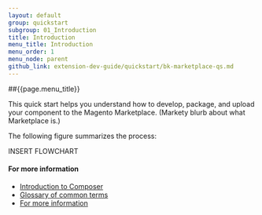 ```yaml
---
layout: default
group: quickstart
subgroup: 01_Introduction
title: Introduction
menu_title: Introduction
menu_order: 1
menu_node: parent
github_link: extension-dev-guide/quickstart/bk-marketplace-qs.md
---
```


##{{page.menu_title}}

This quick start helps you understand how to develop, package, and upload your component to the Magento Marketplace. (Markety blurb about what Marketplace is.)

The following figure summarizes the process:

INSERT FLOWCHART

#### For more information
*	<a href="{{ site.gdeurl }}extension-dev-guide/quickstart/intro-composer.html">Introduction to Composer</a>
*	<a href="{{ site.gdeurl }}extension-dev-guide/quickstart/intro-composer-gloss.html">Glossary of common terms</a>
*	<a href="{{ site.gdeurl }}extension-dev-guide/quickstart/intro-moreinfo.html">For more information</a>



